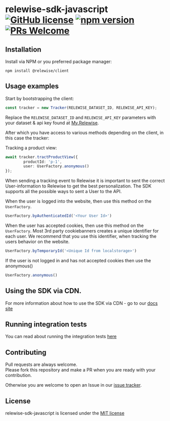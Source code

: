 # relewise-sdk-javascript [![GitHub license](https://img.shields.io/badge/license-MIT-blue.svg)](./LICENSE) [![npm version](https://badge.fury.io/js/@relewise%2Fclient.svg)](https://badge.fury.io/js/@relewise%2Fclient) [![PRs Welcome](https://img.shields.io/badge/PRs-welcome-brightgreen.svg)](https://https://github.com/Relewise/relewise-sdk-csharp-extensions/pulls)

## Installation 

Install via NPM or you preferred package manager: 

```
npm install @relewise/client
```

## Usage examples

Start by bootstrapping the client:

```ts
const tracker = new Tracker(RELEWISE_DATASET_ID, RELEWISE_API_KEY);
```

Replace the `RELEWISE_DATASET_ID` and `RELEWISE_API_KEY` parameters with your dataset & api key found at [My.Relewise](https://my.relewise.com/developer-settings). 

After which you have access to various methods depending on the client, in this case the tracker:

Tracking a product view:
```ts
await tracker.tractProductView({
        productId: 'p-1',
        user: UserFactory.anonymous()
});
```

When sending a tracking event to Relewise it is important to sent the correct User-information to Relewise to get the best personalization.
The SDK supports all the possible ways to sent a User to the API.

When the user is logged into the website, then use this method on the `UserFactory`.
```ts
UserFactory.byAuthenticatedId('<Your User Id>')
```

When the user has accepted cookies, then use this method on the `UserFactory`. Most 3rd party cookiebanners creates a unique identifier for each user. We recommend that you use this identifier, when tracking the users behavior on the website.
```ts
UserFactory.byTemporaryId('<Unique Id from localstorage>')
```

If the user is not logged in and has not accepted cookies then use the anonymous()
```ts
UserFactory.anonymous()
```

## Using the SDK via CDN.

For more information about how to use the SDK via CDN - go to our [docs site](https://docs.relewise.com/docs/developer/libraries.html)

## Running integration tests

You can read about running the integration tests [here](/lib/dev.guide.md#testing)

## Contributing

Pull requests are always welcome.  
Please fork this repository and make a PR when you are ready with your contribution.  

Otherwise you are welcome to open an Issue in our [issue tracker](https://github.com/Relewise/relewise-sdk-javascript/issues).

## License

relewise-sdk-javascript is licensed under the [MIT license](./LICENSE)
